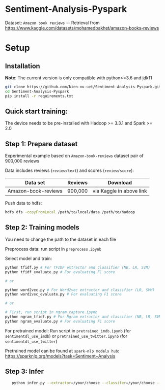 # Sentiment-Analysis-Pyspark

Dataset: `Amazon book reviews`
-- Retrieval from https://www.kaggle.com/datasets/mohamedbakhet/amazon-books-reviews

# Setup
## Installation

**Note**:
The current version is only compatible with python>=3.6 and jdk11
```bash
git clone https://github.com/kien-vu-uet/Sentiment-Analysis-Pyspark.git
cd Sentiment-Analysis-Pyspark
pip install -r requirements.txt
```

## Quick start training: 
The device needs to be pre-installed with Hadoop >= 3.3.1 and Spark >= 2.0

## Step 1: Prepare dataset

Experimental example based on `Amazon-book-reviews` dataset pair of 900,000 reviews

Data includes reviews (`review/text`) and scores (`review/score`):

| Data set               | Reviews    |                    Download                   |
| :--------------------: | :--------: | :-------------------------------------------: |
| Amazon-book-reviews    | 900,000    | via Kaggle in above link                      |

Push data to hdfs: 
```bash
hdfs dfs -copyFromLocal /path/to/local/data /path/to/hadoop
```

## Step 2: Training models

You need to change the path to the dataset in each file

Preprocess data: run script in `preprocess.ipynb`

Select model and train:
```bash
python tfidf.py # For TFIDF extractor and classifier (NB, LR, SVM)
python tfidf_evaluate.py # For evaluating F1 score 

# or

python word2vec.py # For Word2vec extractor and classifier (LR, SVM)
python word2vec_evaluate.py # For evaluating F1 score

# or

# First, run script in ngram_capture.ipynb
python ngram_tfidf.py # For Ngram extractor and classifier (NB, LR, SVM)
python ngram_evaluate.py # For evaluating F1 score
```
For pretrained model: 
Run script in `pretrained_imdb.ipynb` (for `sentimentdl_use_imdb`) or `pretrained_use_twitter.ipynb` (for `sentimentdl_use_twitter`)

Pretrained model can be found at `spark-nlp models hub`: https://sparknlp.org/models?task=Sentiment+Analysis

## Step 3: Infer
```bash
   python infer.py --extractor=/your/choose --classifer=/your/choose --input=/path/to/your/txt/input --output=/path/to/your/txt/output
```
